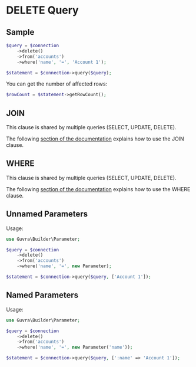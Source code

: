 # DELETE Query

## Sample

```php
$query = $connection
    ->delete()
    ->from('accounts')
    ->where('name', '=', 'Account 1');

$statement = $connection->query($query);
```

You can get the number of affected rows:

```php
$rowCount = $statement->getRowCount();
```

## JOIN

This clause is shared by multiple queries (SELECT, UPDATE, DELETE).

The following [section of the documentation](join.md) explains how to use the JOIN clause.

## WHERE

This clause is shared by multiple queries (SELECT, UPDATE, DELETE).

The following [section of the documentation](conditions.md) explains how to use the WHERE clause.

## Unnamed Parameters

Usage:

```php
use Guvra\Builder\Parameter;

$query = $connection
    ->delete()
    ->from('accounts')
    ->where('name', '=', new Parameter);

$statement = $connection->query($query, ['Account 1']);
```

## Named Parameters

Usage:

```php
use Guvra\Builder\Parameter;

$query = $connection
    ->delete()
    ->from('accounts')
    ->where('name', '=', new Parameter('name'));

$statement = $connection->query($query, [':name' => 'Account 1']);
```
